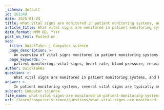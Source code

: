 ```yaml
---
_schema: default
id: 161349
date: 2025-01-24
title: What vital signs are monitored in patient monitoring systems, and how is data processed to generate alerts?
article_title: What vital signs are monitored in patient monitoring systems, and how is data processed to generate alerts?
date_format: MMM DD, YYYY
post_on_text: Posted on
seo:
  title: QuickTakes | Computer science
  page_description: >-
    An overview of vital signs monitored in patient monitoring systems and the process of data analysis and alert generation to enhance patient safety and response in healthcare settings.
  page_keywords: >-
    patient monitoring, vital signs, heart rate, blood pressure, respiratory rate, body temperature, oxygen saturation, data processing, alert generation, continuous monitoring, data analysis, early warning scores, clinical deterioration, healthcare technology, patient care
author: QuickTakes
question: >-
    What vital signs are monitored in patient monitoring systems, and how is data processed to generate alerts?
answer: >-
    In patient monitoring systems, several vital signs are typically monitored to assess a patient's health status. The most common vital signs include:\n\n1. **Heart Rate (Pulse Rate)**: Measured in beats per minute (bpm), a normal resting heart rate for adults ranges from 60 to 100 bpm.\n2. **Blood Pressure**: This is measured in millimeters of mercury (mmHg) and is expressed as two numbers (systolic over diastolic). Normal blood pressure is generally considered to be around 120/80 mmHg.\n3. **Respiratory Rate**: The number of breaths taken per minute. A normal respiratory rate for adults is typically between 12 and 20 breaths per minute.\n4. **Body Temperature**: Measured in degrees Celsius or Fahrenheit, normal body temperature is around 37°C (98.6°F), but can vary slightly.\n5. **Oxygen Saturation (SpO2)**: This indicates the percentage of oxygen in the blood, typically measured using a pulse oximeter. Normal levels are usually between 95% and 100%.\n\n### Data Processing and Alert Generation\n\nThe data collected from these vital signs is processed using various algorithms and thresholds to generate alerts. Here’s how the process typically works:\n\n1. **Continuous Monitoring**: Patient monitoring systems continuously collect data from sensors that measure vital signs. This data is often transmitted in real-time to a central monitoring system.\n\n2. **Data Analysis**: The collected data is analyzed using predefined algorithms that compare the current readings against normal ranges. For example, if the heart rate exceeds 100 bpm or falls below 60 bpm, the system recognizes this as an abnormal condition.\n\n3. **Early Warning Scores (EWS)**: Many systems utilize early warning score tools that aggregate multiple vital sign readings to assess the risk of clinical deterioration. For instance, a high respiratory rate may significantly increase the EWS, indicating a higher risk of adverse events.\n\n4. **Alert Generation**: When the system detects abnormal readings or a significant change in vital signs, it generates alerts. These alerts can be visual (e.g., flashing lights on a monitor) and/or auditory (e.g., alarms) to ensure they are noticed by healthcare personnel.\n\n5. **Remote Notifications**: In modern systems, alerts can also be sent to healthcare providers' smartphones or other devices, allowing for remote monitoring and timely responses.\n\n6. **Documentation and Reporting**: The system logs all vital sign data and alerts, which can be reviewed for trends and patterns over time, aiding in clinical decision-making and improving patient care.\n\nThis comprehensive approach to monitoring and alerting helps healthcare providers respond quickly to potential emergencies, thereby improving patient outcomes.
subject: Computer science
file_name: what-vital-signs-are-monitored-in-patient-monitoring-systems-and-how-is-data-processed-to-generate-alerts.md
url: /learn/computer-science/questions/what-vital-signs-are-monitored-in-patient-monitoring-systems-and-how-is-data-processed-to-generate-alerts
---
```


&nbsp;